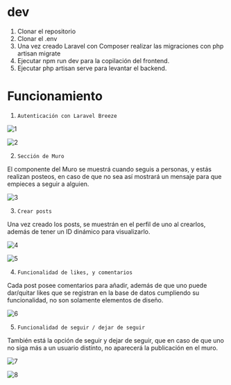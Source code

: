 # dev

1. Clonar el repositorio
2. Clonar el .env
3. Una vez creado Laravel con Composer realizar las migraciones con php artisan migrate
4. Ejecutar npm run dev para la copilación del frontend.
5. Ejecutar php artisan serve para levantar el backend.

# Funcionamiento

1. ``Autenticación con Laravel Breeze``

![1](https://imgur.com/GE4H9JF.png)

![2](https://imgur.com/sztPItr.png)

2. ``Sección de Muro``

El componente del Muro se muestrá cuando seguis a personas, y estás realizan posteos, en caso de que no sea así mostrará un mensaje para que empieces a seguir a alguien.

![3](https://imgur.com/id5fsIE.png)

3. ``Crear posts``

Una vez creado los posts, se muestrán en el perfil de uno al crearlos, además de tener un ID dinámico para visualizarlo.

![4](https://imgur.com/HDwInSu.png)

![5](https://imgur.com/Ena2JHA.png)

4. ``Funcionalidad de likes, y comentarios``

Cada post posee comentarios para añadir, además de que uno puede dar/quitar likes que se registran en la base de datos cumpliendo su funcionalidad, no son solamente elementos de diseño.

![6](https://imgur.com/FDicf1Z.png)

5. ``Funcionalidad de seguir / dejar de seguir``

También está la opción de seguir y dejar de seguir, que en caso de que uno no siga más a un usuario distinto, no aparecerá la publicación en el muro.

![7](https://imgur.com/1NR5apE.png)

![8](https://imgur.com/Rv6FuB4.png)
